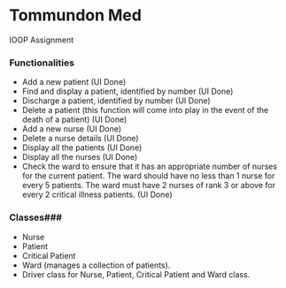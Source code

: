 # Tommundon Med #

IOOP Assignment

### Functionalities ###

*	Add a new patient (UI Done)
*	Find and display a patient, identified by number (UI Done)
*	Discharge a patient, identified by number (UI Done)
*	Delete a patient (this function will come into play in the event of the death of a patient) (UI Done)
*	Add a new nurse (UI Done)
*	Delete a nurse details (UI Done)
*	Display all the patients (UI Done)
*	Display all the nurses (UI Done)
*	Check the ward to ensure that it has an appropriate number of nurses for the current patient. The ward should have no less than 1 nurse for every 5 patients. The ward must have 2 nurses of rank 3 or above for every 2 critical illness patients. (UI Done)


### Classes###

*	Nurse 			
*	Patient			
*	Critical Patient	            
*	Ward (manages a collection of patients).
*	Driver class for Nurse, Patient, Critical Patient and Ward class.